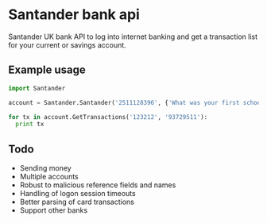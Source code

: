 # Santander bank api
Santander UK bank API to log into internet banking and get a transaction list for your current or savings account.

## Example usage
```python
import Santander

account = Santander.Santander('2511128396', {'What was your first school', 'London School'}, 'SecretPassword', '12345')

for tx in account.GetTransactions('123212', '93729511'):
  print tx
```

## Todo

* Sending money
* Multiple accounts
* Robust to malicious reference fields and names
* Handling of logon session timeouts
* Better parsing of card transactions
* Support other banks
